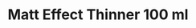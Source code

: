 ---
title: "Matt Effect Thinner 100 ml"
price: "850" 
desc: "Razređivač"
img_path: "/assets/img/ABT112.jpg"
brand: "Abteilung 502"
available: true
special_offer: false
new: false
soon: false
cat: "050000"
subcat: "050500"
subsubcat: "00"
sifra: "ABT112"
---